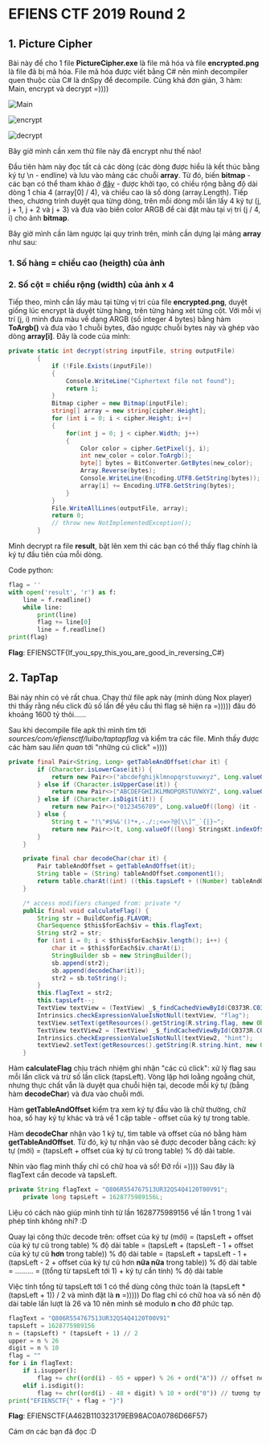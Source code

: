 # EFIENS CTF 2019 Round 2

## 1. Picture Cipher

Bài này đề cho 1 file **PictureCipher.exe** là file mã hóa và file **encrypted.png** là file đã bị mã hóa. File mã hóa được viết bằng C# nên mình decompiler quen thuộc của C# là dnSpy để decompile. Cũng khá đơn giản, 3 hàm: Main, encrypt và decrypt =))))

![Main](pic1.png)

![encrypt](pic2.png)

![decrypt](pic3.png)

Bây giờ mình cần xem thử file này đã encrypt như thế nào! 

Đầu tiên hàm này đọc tất cả các dòng (các dòng được hiểu là kết thúc bằng ký tự \n - endline) và lưu vào mảng các chuỗi **array**. Từ đó, biến **bitmap** - các bạn có thể tham khảo ở [đây](https://docs.microsoft.com/en-us/dotnet/api/system.drawing.bitmap?view=netframework-4.8) - được khởi tạo, có chiều rộng bằng độ dài dòng 1 chia 4 (array[0] / 4), và chiều cao là số dòng (array.Length). Tiếp theo, chương trình duyệt qua từng dòng, trên mỗi dòng mỗi lần lấy 4 ký tự (j, j + 1, j + 2 và j + 3) và đưa vào biến color ARGB để cài đặt màu tại vị trí (j / 4, i) cho ảnh **bitmap**. 

Bây giờ mình cần làm ngược lại quy trình trên, mình cần dựng lại mảng **array** như sau:

### 1. Số hàng = chiều cao (heigth) của ảnh

### 2. Số cột = chiều rộng (width) của ảnh x 4

Tiếp theo, mình cần lấy màu tại từng vị trí của file **encrypted.png**, duyệt giống lúc encrypt là duyệt từng hàng, trên từng hàng xét từng cột. Với mỗi vị trí (j, i) mình đưa màu về dạng ARGB (số integer 4 bytes) bằng hàm **ToArgb()** và đưa vào 1 chuỗi bytes, đảo ngược chuỗi bytes này và ghép vào dòng **array[i]**. Đây là code của mình:

```C#
private static int decrypt(string inputFile, string outputFile)
		{
            if (!File.Exists(inputFile))
            {
                Console.WriteLine("Ciphertext file not found");
                return 1;
            }
            Bitmap cipher = new Bitmap(inputFile);
            string[] array = new string[cipher.Height];
            for (int i = 0; i < cipher.Height; i++)
            {
                for(int j = 0; j < cipher.Width; j++)
                {
                    Color color = cipher.GetPixel(j, i);
                    int new_color = color.ToArgb();
                    byte[] bytes = BitConverter.GetBytes(new_color);
                    Array.Reverse(bytes);
                    Console.WriteLine(Encoding.UTF8.GetString(bytes));
                    array[i] += Encoding.UTF8.GetString(bytes);
                }
            }
            File.WriteAllLines(outputFile, array);
            return 0;
            // throw new NotImplementedException();
		}
```

Mình decrypt ra file **result**, bật lên xem thì các bạn có thể thấy flag chính là ký tự đầu tiên của mỗi dòng.

Code python: 
```python
flag = ''
with open('result', 'r') as f:
	line = f.readline()
	while line:
		print(line)
		flag += line[0]
		line = f.readline()
print(flag)
```
**Flag**: EFIENSCTF{If_you_spy_this_you_are_good_in_reversing_C#}

## 2. TapTap

Bài này nhìn có vẻ rất chua. Chạy thử file apk này (mình dùng Nox player) thì thấy rằng nếu click đủ số lần đề yêu cầu thì flag sẽ hiện ra =))))) đâu đó khoảng 1600 tỷ thôi......

Sau khi decompile file apk thì mình tìm tới *sources/com/efiensctf/luibo/taptapflag* và kiểm tra các file. Mình thấy được các hàm sau *liên quan* tới "những cú click" =)))) 

```java
private final Pair<String, Long> getTableAndOffset(char it) {
        if (Character.isLowerCase(it)) {
            return new Pair<>("abcdefghijklmnopqrstuvwxyz", Long.valueOf((long) (it - 'a')));
        } else if (Character.isUpperCase(it)) {
            return new Pair<>("ABCDEFGHIJKLMNOPQRSTUVWXYZ", Long.valueOf((long) (it - 'A')));
        } else if (Character.isDigit(it)) {
            return new Pair<>("0123456789", Long.valueOf((long) (it - '0')));
        } else {
            String t = "!\"#$%&'()*+,-./:;<=>?@[\\]^_`{|}~";
            return new Pair<>(t, Long.valueOf((long) StringsKt.indexOf$default((CharSequence) t, it, 0, false, 6, (Object) null)));
        }
    }

    private final char decodeChar(char it) {
        Pair tableAndOffset = getTableAndOffset(it);
        String table = (String) tableAndOffset.component1();
        return table.charAt((int) ((this.tapsLeft + ((Number) tableAndOffset.component2()).longValue()) % ((long) table.length())));
    }

    /* access modifiers changed from: private */
    public final void calculateFlag() {
        String str = BuildConfig.FLAVOR;
        CharSequence $this$forEach$iv = this.flagText;
        String str2 = str;
        for (int i = 0; i < $this$forEach$iv.length(); i++) {
            char it = $this$forEach$iv.charAt(i);
            StringBuilder sb = new StringBuilder();
            sb.append(str2);
            sb.append(decodeChar(it));
            str2 = sb.toString();
        }
        this.flagText = str2;
        this.tapsLeft--;
        TextView textView = (TextView) _$_findCachedViewById(C0373R.C0375id.flag);
        Intrinsics.checkExpressionValueIsNotNull(textView, "flag");
        textView.setText(getResources().getString(R.string.flag, new Object[]{this.flagText}));
        TextView textView2 = (TextView) _$_findCachedViewById(C0373R.C0375id.hint);
        Intrinsics.checkExpressionValueIsNotNull(textView2, "hint");
        textView2.setText(getResources().getString(R.string.hint, new Object[]{Long.valueOf(this.tapsLeft)}));
    }
```

Hàm **calculateFlag** chịu trách nhiệm ghi nhận "các cú click": xử lý flag sau mỗi lần click và trừ số lần click (tapsLeft). Vòng lặp hơi loằng ngoằng chút, nhưng thực chất vẫn là duyệt qua chuỗi hiện tại, decode mỗi ký tự (bằng hàm **decodeChar**) và đưa vào chuỗi mới.

Hàm **getTableAndOffset** kiểm tra xem ký tự đầu vào là chữ thường, chữ hoa, số hay ký tự khác và trả về 1 cặp table - offset của ký tự trong table.

Hàm **decodeChar** nhận vào 1 ký tự, tìm table và offset của nó bằng hàm **getTableAndOffset**. Từ đó, ký tự nhận vào sẽ được decoder bằng cách: ký tự (mới) = (tapsLeft + offset của ký tự cũ trong table) % độ dài table.

Nhìn vào flag mình thấy chỉ có chữ hoa và số! Đỡ rồi =)))) Sau đây là flagText cần decode và tapsLeft.

```java
private String flagText = "Q806R554767513UR32QS4Q4120T00V91";
    private long tapsLeft = 1628775989156L;
```

Liệu có cách nào giúp mình tính từ lần 1628775989156 về lần 1 trong 1 vài phép tính không nhỉ? :D

Quay lại công thức decode trên: offset của ký tự (mới) = (tapsLeft + offset của ký tự cũ trong table) % độ dài table
                                            = (tapsLeft + (tapsLeft - 1 + offset của ký tự cũ **hơn** trong table)) % độ dài table
                                            = (tapsLeft + tapsLeft - 1 + (tapsLeft - 2 + offset của ký tự cũ hơn **nữa nữa** trong table)) % độ dài table
                                            = .........
                                            = ((tổng từ tapsLeft tới 1) + ký tự cần tính) % độ dài table

Việc tính tổng từ tapsLeft tới 1 có thể dùng công thức toán là (tapsLeft * (tapsLeft + 1)) / 2 và mình đặt là **n** =))))) Do flag chỉ có chữ hoa và số nên độ dài table lần lượt là 26 và 10 nên mình sẽ modulo **n** cho đỡ phức tạp.

```python
flagText = "Q806R554767513UR32QS4Q4120T00V91"
tapsLeft = 1628775989156
n = (tapsLeft) * (tapsLeft + 1) // 2
upper = n % 26
digit = n % 10
flag = ""
for i in flagText:
	if i.isupper():
		flag += chr((ord(i) - 65 + upper) % 26 + ord("A")) // offset nên các bạn nhớ cộng cho "A" để nó thành chữ hoa nhé
	elif i.isdigit():
		flag += chr((ord(i) - 48 + digit) % 10 + ord("0")) // tương tự, để offset thành số
print("EFIENSCTF{" + flag + "}")
```
**Flag**: EFIENSCTF{A462B110323179EB98AC0A0786D66F57}

Cám ơn các bạn đã đọc :D